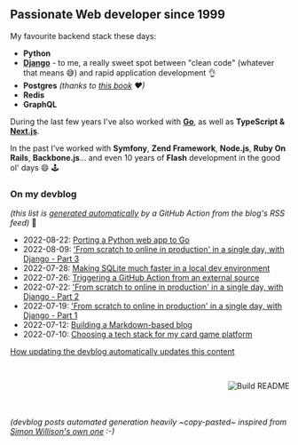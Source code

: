 ## Passionate Web developer since 1999

My favourite backend stack these days:

 - **Python**  
 - **[Django](https://www.djangoproject.com/)** - to me, a really sweet spot between "clean code" (whatever that means :sweat_smile:) and rapid application development :ok_hand:
 - **Postgres** _(thanks to [this book](https://theartofpostgresql.com/) ♥)_
 - **Redis**
 - **GraphQL**

During the last few years I've also worked with **[Go](https://go.dev/)**, as well as **TypeScript & [Next.js](https://nextjs.org/)**.

In the past I've worked with **Symfony**, **Zend Framework**, **Node.js**, **Ruby On Rails**, **Backbone.js**... and even 10 years of **Flash** development in the good ol' days :smile: :joystick:  

### On my devblog

_(this list is [generated automatically](https://github.com/olivierphi/olivierphi/blob/main/build_readme.py) by a GitHub Action from the blog's RSS feed)_ :robot: 

<!-- devblog starts -->
* 2022-08-22: [Porting a Python web app to Go](https://devblog.dunsap.com/2022/08-22---porting-a-python-web-app-to-go/)
* 2022-08-09: ['From scratch to online in production' in a single day, with Django - Part 3](https://devblog.dunsap.com/2022/08-09---from-scratch-to-online-in-production-in-a-single-day-with-django-part-3/)
* 2022-07-28: [Making SQLite much faster in a local dev environment](https://devblog.dunsap.com/2022/07-28---making-sqlite-much-faster-in-a-local-dev-environment/)
* 2022-07-26: [Triggering a GitHub Action from an external source](https://devblog.dunsap.com/2022/07-26---triggering-a-github-action-from-an-external-source/)
* 2022-07-22: ['From scratch to online in production' in a single day, with Django - Part 2](https://devblog.dunsap.com/2022/07-22---from-scratch-to-online-in-production-in-a-single-day-with-django-part-2/)
* 2022-07-19: ['From scratch to online in production' in a single day, with Django - Part 1](https://devblog.dunsap.com/2022/07-19---from-scratch-to-online-in-production-in-a-single-day-with-django-part-1/)
* 2022-07-12: [Building a Markdown-based blog](https://devblog.dunsap.com/2022/07-12---building-a-markdown-based-blog/)
* 2022-07-10: [Choosing a tech stack for my card game platform](https://devblog.dunsap.com/2022/07-10---choosing-a-tech-stack-for-my-card-game-platform/)
<!-- devblog ends -->
<a href="https://devblog.dunsap.com/2022/07-26---triggering-a-github-action-from-an-external-source/">How updating the devblog automatically updates this content</a>

<br>

<a href="https://github.com/olivierphi/olivierphi/actions"><img src="https://github.com/olivierphi/olivierphi/workflows/Build%20README/badge.svg" align="right" alt="Build README"></a>


<br>
<br>
<br>

_(devblog posts automated generation heavily ~copy-pasted~ inspired from [Simon Willison's own one](https://simonwillison.net/2020/Jul/10/self-updating-profile-readme/) :-)_
